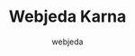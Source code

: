 ---
title: Webjeda Karna
github: https://github.com/sharu725/karna
demo: http://webjeda.com/karna
author: webjeda
ssg:
  - Jekyll
cms:
  - No Cms
---